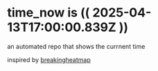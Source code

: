 # time_now is (( 2025-04-13T17:00:00.839Z ))

an automated repo that shows the currnent time

inspired by [breakingheatmap](https://github.com/breakingheatmap/breakingheatmap)